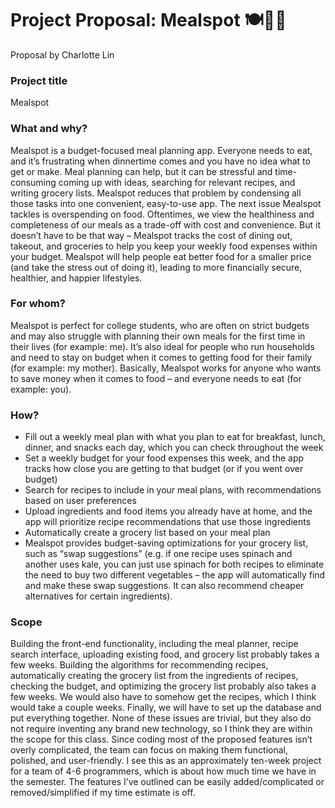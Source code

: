 # Project Proposal: Mealspot 🍽️🍊💸
Proposal by Charlotte Lin

### Project title
Mealspot

### What and why?

Mealspot is a budget-focused meal planning app. Everyone needs to eat, and it’s frustrating when dinnertime comes and you have no idea what to get or make. Meal planning can help, but it can be stressful and time-consuming coming up with ideas, searching for relevant recipes, and writing grocery lists. Mealspot reduces that problem by condensing all those tasks into one convenient, easy-to-use app. The next issue Mealspot tackles is overspending on food. Oftentimes, we view the healthiness and completeness of our meals as a trade-off with cost and convenience. But it doesn’t have to be that way – Mealspot tracks the cost of dining out, takeout, and groceries to help you keep your weekly food expenses within your budget. Mealspot will help people eat better food for a smaller price (and take the stress out of doing it), leading to more financially secure, healthier, and happier lifestyles.

### For whom?

Mealspot is perfect for college students, who are often on strict budgets and may also struggle with planning their own meals for the first time in their lives (for example: me). It’s also ideal for people who run households and need to stay on budget when it comes to getting food for their family (for example: my mother). Basically, Mealspot works for anyone who wants to save money when it comes to food – and everyone needs to eat (for example: you).

### How?

* Fill out a weekly meal plan with what you plan to eat for breakfast, lunch, dinner, and snacks each day, which you can check throughout the week
* Set a weekly budget for your food expenses this week, and the app tracks how close you are getting to that budget (or if you went over budget)
* Search for recipes to include in your meal plans, with recommendations based on user preferences
* Upload ingredients and food items you already have at home, and the app will prioritize recipe recommendations that use those ingredients
* Automatically create a grocery list based on your meal plan
* Mealspot provides budget-saving optimizations for your grocery list, such as “swap suggestions” (e.g. if one recipe uses spinach and another uses kale, you can just use spinach for both recipes to eliminate the need to buy two different vegetables – the app will automatically find and make these swap suggestions. It can also recommend cheaper alternatives for certain ingredients).

### Scope

Building the front-end functionality, including the meal planner, recipe search interface, uploading existing food, and grocery list probably takes a few weeks. Building the algorithms for recommending recipes, automatically creating the grocery list from the ingredients of recipes, checking the budget, and optimizing the grocery list probably also takes a few weeks. We would also have to somehow get the recipes, which I think would take a couple weeks. Finally, we will have to set up the database and put everything together. None of these issues are trivial, but they also do not require inventing any brand new technology, so I think they are within the scope for this class. Since coding most of the proposed features isn’t overly complicated, the team can focus on making them functional, polished, and user-friendly. I see this as an approximately ten-week project for a team of 4-6 programmers, which is about how much time we have in the semester. The features I’ve outlined can be easily added/complicated or removed/simplified if my time estimate is off.
